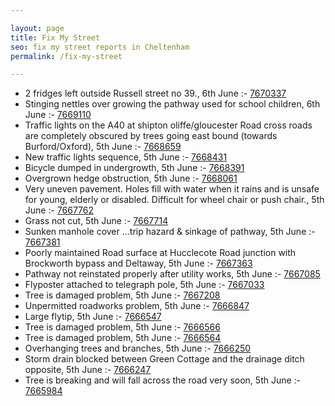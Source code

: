 ```yaml
---

layout: page
title: Fix My Street
seo: fix my street reports in Cheltenham
permalink: /fix-my-street

---
```


<!-- fix_marker starts -->

- 2 fridges left outside Russell street no 39., 6th June :- [7670337](https://www.fixmystreet.com/report/7670337)
- Stinging nettles over growing the pathway used for school children, 6th June :- [7669110](https://www.fixmystreet.com/report/7669110)
- Traffic lights on the A40 at shipton oliffe/gloucester Road cross roads are completely obscured by trees going east bound (towards Burford/Oxford), 5th June :- [7668659](https://www.fixmystreet.com/report/7668659)
- New traffic lights sequence, 5th June :- [7668431](https://www.fixmystreet.com/report/7668431)
- Bicycle dumped in undergrowth, 5th June :- [7668391](https://www.fixmystreet.com/report/7668391)
- Overgrown hedge obstruction, 5th June :- [7668061](https://www.fixmystreet.com/report/7668061)
- Very uneven pavement. Holes fill with water when it rains and is unsafe for young, elderly or disabled. Difficult for wheel chair or push chair., 5th June :- [7667762](https://www.fixmystreet.com/report/7667762)
- Grass not cut, 5th June :- [7667714](https://www.fixmystreet.com/report/7667714)
- Sunken manhole cover ...trip hazard & sinkage of pathway, 5th June :- [7667381](https://www.fixmystreet.com/report/7667381)
- Poorly maintained Road surface at Hucclecote Road junction with Brockworth bypass and Deltaway, 5th June :- [7667363](https://www.fixmystreet.com/report/7667363)
- Pathway not reinstated properly after utility works, 5th June :- [7667085](https://www.fixmystreet.com/report/7667085)
- Flyposter attached to telegraph pole, 5th June :- [7667033](https://www.fixmystreet.com/report/7667033)
- Tree is damaged problem, 5th June :- [7667208](https://www.fixmystreet.com/report/7667208)
- Unpermitted roadworks problem, 5th June :- [7666847](https://www.fixmystreet.com/report/7666847)
- Large flytip, 5th June :- [7666547](https://www.fixmystreet.com/report/7666547)
- Tree is damaged problem, 5th June :- [7666566](https://www.fixmystreet.com/report/7666566)
- Tree is damaged problem, 5th June :- [7666564](https://www.fixmystreet.com/report/7666564)
- Overhanging trees and branches, 5th June :- [7666250](https://www.fixmystreet.com/report/7666250)
- Storm drain blocked between Green Cottage and the drainage ditch opposite, 5th June :- [7666247](https://www.fixmystreet.com/report/7666247)
- Tree is breaking and will fall across the road very soon, 5th June :- [7665984](https://www.fixmystreet.com/report/7665984)

<!-- fix_marker ends -->